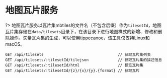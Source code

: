 # 地图瓦片服务

?> 地图瓦片服务以瓦片集mbtiles的文件名（不包含后缀）作为`tilesetId`，地图瓦片集存储在`data/tilesets`目录下，在该目录下进行地图样式的新增、修改和删除操作。矢量瓦片集的生成，可以使用[tippecanoe](https://github.com/mapbox/tippecanoe)，该工具仅支持Linux和macOS。

```
GET /api/tilesets                                 // 获取瓦片集列表
GET /api/tilesets/:tilesetId/tilejson             // 获取瓦片集的描述信息
GET /api/tilesets/:tilesetId/html                 // 预览瓦片集
GET /api/tilesets/:tilesetId/{z}/{x}/{y}.{format} // 获取瓦片
```